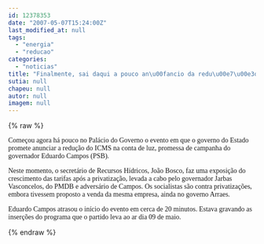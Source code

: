 ```yaml
---
id: 12378353
date: "2007-05-07T15:24:00Z"
last_modified_at: null
tags:
  - "energia"
  - "reducao"
categories:
  - "noticias"
title: "Finalmente, sai daqui a pouco an\u00fancio da redu\u00e7\u00e3o da conta de energia"
sutia: null
chapeu: null
autor: null
imagem: null
---
```

{% raw %}
<p><P><FONT face=Verdana>Começou agora há pouco no Palácio do Governo o evento em que o governo do Estado promete anunciar a redução do ICMS na conta de luz, promessa de campanha do governador Eduardo Campos (PSB).</FONT></P></p>
<p><P><FONT face=Verdana>Neste momento, o secretário de Recursos Hídricos, João Bosco, faz uma exposição do crescimento das tarifas após a privatização, levada a cabo pelo governador Jarbas Vasconcelos, do PMDB e adversário de Campos. Os socialistas são contra privatizações, embora tivessem proposto a venda da mesma empresa, ainda no governo Arraes.</FONT></P></p>
<p><P><FONT face=Verdana>Eduardo Campos atrasou o início do evento em cerca de 20 minutos. Estava gravando as inserções do programa que o partido leva ao ar dia 09 de maio.</FONT></P> </p>
{% endraw %}